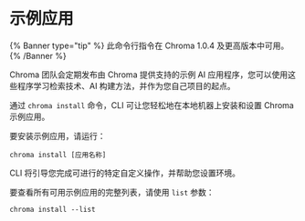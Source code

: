 # 示例应用

{% Banner type="tip" %}
此命令行指令在 Chroma 1.0.4 及更高版本中可用。
{% /Banner %}

Chroma 团队会定期发布由 Chroma 提供支持的示例 AI 应用程序，您可以使用这些程序学习检索技术、AI 构建方法，并作为您自己项目的起点。

通过 `chroma install` 命令，CLI 可让您轻松地在本地机器上安装和设置 Chroma 示例应用。

要安装示例应用，请运行：

```terminal
chroma install [应用名称]
```

CLI 将引导您完成可进行的特定自定义操作，并帮助您设置环境。

要查看所有可用示例应用的完整列表，请使用 `list` 参数：

```terminal
chroma install --list
```